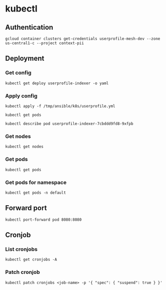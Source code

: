 # kubectl

## Authentication
`gcloud container clusters get-credentials userprofile-mesh-dev --zone us-central1-c --project context-pii`

## Deployment

### Get config
`kubectl get deploy userprofile-indexer -o yaml`

### Apply config
`kubectl apply -f /tmp/ansible/k8s/userprofile.yml`

`kubectl get pods`

`kubectl describe pod userprofile-indexer-7cbddd9fd8-9xfpb`

### Get nodes

`kubectl get nodes`

### Get pods

`kubectl get pods`

### Get pods for namespace
`kubectl get pods -n default`

## Forward port
`kubectl port-forward pod 8080:8080`

## Cronjob

### List cronjobs

`kubectl get cronjobs -A`

### Patch cronjob

`kubectl patch cronjobs <job-name> -p '{ "spec": { "suspend": true } }'`
